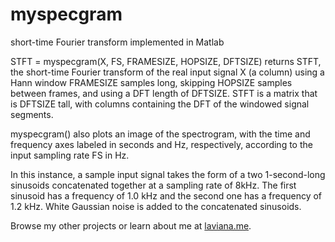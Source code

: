 # myspecgram
short-time Fourier transform implemented in Matlab

STFT = myspecgram(X, FS, FRAMESIZE, HOPSIZE, DFTSIZE) returns STFT,
the short-time Fourier transform of the real input signal X (a column)
using a Hann window FRAMESIZE samples long, skipping HOPSIZE samples
between frames, and using a DFT length of DFTSIZE. STFT is a matrix
that is DFTSIZE tall, with columns containing the DFT of the windowed
signal segments.

myspecgram() also plots an image of the spectrogram, with the time and
frequency axes labeled in seconds and Hz, respectively, according to
the input sampling rate FS in Hz.

In this instance, a sample input signal takes the form of a two 1-second-long sinusoids concatenated together at a sampling rate of 8kHz. The first sinusoid has a frequency of 1.0 kHz and the second one has a frequency of 1.2 kHz. White Gaussian noise is added to the concatenated sinusoids.

Browse my other projects or learn about me at [laviana.me](https://laviana.me).
